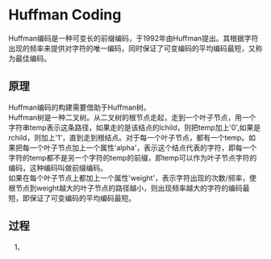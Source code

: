 Huffman Coding
====
Huffman编码是一种可变长的前缀编码，于1992年由Huffman提出。其根据字符出现的频率来提供对字符的唯一编码，同时保证了可变编码的平均编码最短，又称为最佳编码。<br>

原理
----
Huffman编码的构建需要借助于Huffman树。<br>
Huffman树是一种二叉树。从二叉树的根节点走起，走到一个叶子节点，用一个字符串temp表示这条路径，如果走的是该结点的lchild，则把temp加上'0',如果是rchild，则加上'1'，直到走到根结点。对于每一个叶子节点，都有一个temp。如果把每一个叶子节点加上一个属性'alpha'，表示这个结点代表的字符，即每一个字符的temp都不是另一个字符的temp的前缀，即temp可以作为叶子节点字符的编码，这种编码叫做前缀编码。<br>
如果在每个叶子节点上都加上一个属性'weight'，表示字符出现的次数/频率，使根节点到weight越大的叶子节点的路径越小，则出现频率越大的字符的编码最短，即保证了可变编码的平均编码最短。<br>

过程
----
    1、
